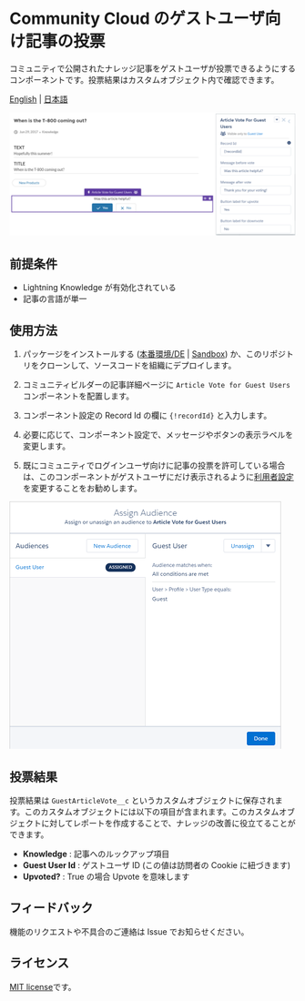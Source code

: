 # Community Cloud のゲストユーザ向け記事の投票

コミュニティで公開されたナレッジ記事をゲストユーザが投票できるようにするコンポーネントです。投票結果はカスタムオブジェクト内で確認できます。

[English](README.md) | [日本語](README.ja.md)

![](img/screenshot.png)

## 前提条件

-   Lightning Knowledge が有効化されている
-   記事の言語が単一

## 使用方法

1. パッケージをインストールする ([本番環境/DE](https://login.salesforce.com/packaging/installPackage.apexp?p0=04tf40000047tgtAAA) | [Sandbox](https://test.salesforce.com/packaging/installPackage.apexp?p0=04tf40000047tgtAAA)) か、このリポジトリをクローンして、ソースコードを組織にデプロイします。

2. コミュニティビルダーの記事詳細ページに `Article Vote for Guest Users` コンポーネントを配置します。

3. コンポーネント設定の Record Id の欄に `{!recordId}` と入力します。

4. 必要に応じて、コンポーネント設定で、メッセージやボタンの表示ラベルを変更します。

5. 既にコミュニティでログインユーザ向けに記事の投票を許可している場合は、このコンポーネントがゲストユーザにだけ表示されるように[利用者設定](https://help.salesforce.com/articleView?id=networks_audience_component.htm&type=0&language=ja)を変更することをお勧めします。

![](img/assign-audience.png)

## 投票結果

投票結果は `GuestArticleVote__c` というカスタムオブジェクトに保存されます。このカスタムオブジェクトには以下の項目が含まれます。このカスタムオブジェクトに対してレポートを作成することで、ナレッジの改善に役立てることができます。

-   **Knowledge** : 記事へのルックアップ項目
-   **Guest User Id** : ゲストユーザ ID (この値は訪問者の Cookie に紐づきます)
-   **Upvoted?** : True の場合 Upvote を意味します

## フィードバック

機能のリクエストや不具合のご連絡は Issue でお知らせください。

## ライセンス

[MIT license](./LICENSE)です。
